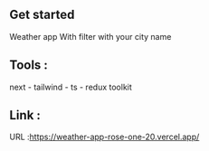## Get started 

Weather app With filter with your city name 

## Tools :
next - tailwind - ts - redux toolkit

## Link :
URL :https://weather-app-rose-one-20.vercel.app/
